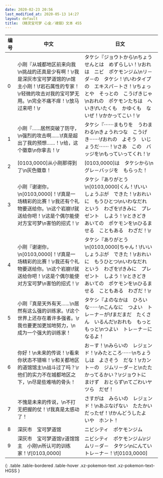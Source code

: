 ```yaml
---
date: 2020-02-23 20:56
last_modified_at: 2020-05-13 14:27
layout: default
title: 《精灵宝可梦 心金／魂银》文本 455
---
```

| 编号 | 中文 | 日文 |
| ---- | ---- | ---- |
| 0 | 小刚『从城都地区前来向我\n挑战的还真是少有啊！\r我是深灰市宝可梦道馆的\n馆主小刚！\f岩石属性的专家！\r轻微的攻击对我的宝可梦无用。\n完全不痛不痒！\r放马过来吧！\r | タケシ『ジョウトから\nちょうせんとは　めずらしい！\rおれは　ニビ　ポケモンジム\nリ－ダ－の　タケシ！\fいわタイプの　エキスパ－トさ！\rちょっとや　そっとの　こうげきじゃ\nおれの　ポケモンたちは　へいき\fいたくも　かゆくも　ないぜ！\rかかってこい！\r |
| 1 | 小刚『……居然突破了防守，\n强烈的攻击啊……\f真是超出了我的预想……！\r给，这个徽章\n你拿去！\r | タケシ『⋯⋯まもりを　うわまわる\nきょうれつな　こうげき⋯⋯\fおれの　よそう　いじょうだ⋯⋯！\rさあ　この　バッジを\nもっていってくれ！\r |
| 2 | [0103,0000]从小刚那得到了\n灰色徽章！ | [0103,0000]は　タケシから\nグレ－バッジを　もらった！ |
| 3 | 小刚『谢谢你，\n[0103,0000]！\f真是一场精彩的比赛！\r我还有个礼物要送给你。\n这个岩崩\f就送给你吧！\r这是个偶尔能使对方宝可梦\n害怕的招式！\r | タケシ『ありがとう\n[0103,0000]くん！\fいい　しょうぶが　できた！\rおれいに　もうひとつ\nいわなだれ　という　わざを\fきみに　プレゼント　しよう！\rときどき　あいての　ポケモンを\nひるませる　こともある　わざだ！\r |
| 4 | 小刚『谢谢你，\n[0103,0000]！\f真是一场精彩的比赛！\r我还有个礼物要送给你。\n这个岩崩\f就送给你吧！\r这是个偶尔能使对方宝可梦\n害怕的招式！\r | タケシ『ありがとう\n[0103,0000]ちゃん！\fいい　しょうぶが　できた！\rおれいに　もうひとつ\nいわなだれ　という　わざを\fきみに　プレゼント　しよう！\rときどき　あいての　ポケモンを\nひるませる　こともある　わざだ！\r |
| 5 | 小刚『真是天外有天……\n居然有这么强的训练家。\f这个世界上还存在着许多强者。\r我也要更加更加地努力，\n成为一个强大的训练家！ | タケシ『よのなかは　ひろいな⋯⋯\nこんなに　つよい　トレ－ナ－が\fまだまだ　たくさん　いるんだ\rおれも　もっと　もっと\nつよい　トレ－ナ－に　なるよ！ |
| 6 | 你好！\n未来的传说！\r看来你状态不错嘛！\r和关都地区的道馆馆主\n战斗过了吗？\r他们的实力不在城都地区之下，\n尽是些难啃的骨头！ | お－す！\nみらいの　レジェンド！\rみたところ⋯⋯\nちょうしは　よさそう　だな！\rカント－の　ジムリ－ダ－と\nたたかってるかい？\rジョウトに　まけず　おとらず\nてごわいヤツら　だぜ！ |
| 7 | 不愧是未来的传说，\n不打无把握的仗！\f我真是太感动了！ | さすがは　みらいの　レジェンド！\nあぶなげない　たたかい　だったぜ！\fかんどうしたよ　いや　ホント！ |
| 8 | 深灰市　宝可梦道馆 | ニビシティ　ポケモンジム |
| 9 | 深灰市　宝可梦道馆\r道馆馆主　小刚\n所认可的训练家！\f[0103,0000] | ニビシティ　ポケモンジム\rジムリ－ダ－　タケシ\nにんてい　トレ－ナ－！\f[0103,0000] |
{: .table .table-bordered .table-hover .xz-pokemon-text .xz-pokemon-text-HGSS }